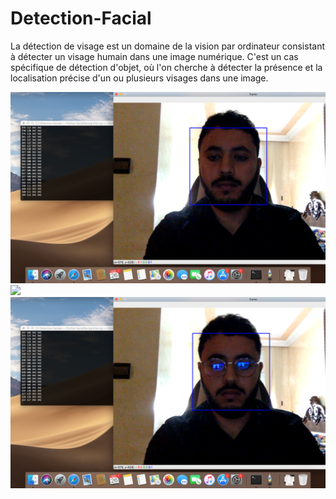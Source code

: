 # Detection-Facial

La détection de visage est un domaine de la vision par ordinateur consistant à détecter un visage humain dans une image numérique. C'est un cas spécifique de détection d'objet, où l'on cherche à détecter la présence et la localisation précise d'un ou plusieurs visages dans une image.

<img src="ScreenShot/1.png"/>
<img src="ScreenShot/2.png"/>
<img src="ScreenShot/3.png"/>
